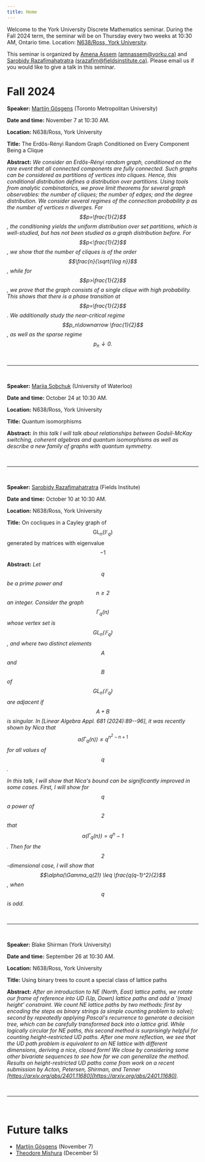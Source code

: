 ```yaml
---
title: Home
---
```


Welcome to the York University Discrete Mathematics seminar. During the Fall 2024 term, the seminar will be on Thursday every two weeks at 10:30 AM, Ontario time. Location: [N638/Ross, York University](https://www.google.com/maps/dir//Toronto,+ON+M3J+1P3/@43.7722137,-79.5861929,12z/data=!4m8!4m7!1m0!1m5!1m1!1s0x882b2e2562b62519:0x7d29e594af98aab4!2m2!1d-79.5037922!2d43.7722433?entry=ttu&g_ep=EgoyMDI0MDkxOC4xIKXMDSoASAFQAw%3D%3D).

This seminar is organized by [Amena Assem](https://www.amenaassem.com/) [(amnassem@yorku.ca)](mailto:amnassem@yorku.ca) and [Sarobidy Razafimahatratra](https://sarobidyraz.com/) [(srazafim@fieldsinstitute.ca)](mailto:srazafim@fieldsinstitute.ca). Please email us if you would like to give a talk in this seminar.

# Fall 2024


**Speaker:** [Martijn Gösgens](https://martijngosgens.nl/) (Toronto Metropolitan University)

**Date and time:** November 7 at 10:30 AM.

**Location:** N638/Ross, York University

**Title:** The Erdős-Rényi Random Graph Conditioned on Every Component Being a Clique


**Abstract:** *We consider an Erdős-Rényi random graph, conditioned on the rare event that all connected components are fully connected. Such graphs can be considered as partitions of vertices into cliques. Hence, this conditional distribution defines a distribution over partitions. Using tools from analytic combinatorics, we prove limit theorems for several graph observables: the number of cliques; the number of edges; and the degree distribution. We consider several regimes of the connection probability p as the number of vertices n diverges. For $$p=\frac{1}{2}$$, the conditioning yields the uniform distribution over set partitions, which is well-studied, but has not been studied as a graph distribution before. For $$p<\frac{1}{2}$$, we show that the number of cliques is of the order $$\frac{n}{\sqrt{\log n}}$$, while for $$p>\frac{1}{2}$$, we prove that the graph consists of a single clique with high probability. This shows that there is a phase transition at $$p=\frac{1}{2}$$. We additionally study the near-critical regime $$p_n\downarrow \frac{1}{2}$$, as well as the sparse regime $$p_n\downarrow 0.$$*

<br>

---

<br>


**Speaker:** [Mariia Sobchuk](https://uwaterloo.ca/scholar/msobchuk)  (University of Waterloo)

**Date and time:** October 24 at 10:30 AM.

**Location:** N638/Ross, York University

**Title:** Quantum isomorphisms


**Abstract:** *In this talk I will talk about relationships between Godsil-McKay switching, coherent algebras and quantum isomorphisms as well as describe a new family of graphs with quantum symmetry.*


<br>

---

<br>

**Speaker:**  [Sarobidy Razafimahatratra](https://sarobidyraz.com/) (Fields Institute)

**Date and time:** October 10 at 10:30 AM.

**Location:** N638/Ross, York University

**Title:** On cocliques in a Cayley graph of $$\operatorname{GL}_n(\mathbb{F}_q)$$ generated by matrices with eigenvalue $$-1$$


**Abstract:** *Let $$q$$ be a prime power and $$n\geq 2$$ an integer. Consider the graph $$\Gamma_q(n)$$ whose vertex set is $$\operatorname{GL}_{n}({\mathbb{F}_q})$$, and where two distinct elements $$A$$ and $$B$$ of $$\operatorname{GL}_{n}(\mathbb{F}_{q})$$ are adjacent if $$A+B$$ is singular. In [Linear Algebra Appl. 681 (2024):89--96], it was recently shown by Nica that $$\alpha(\Gamma_q(n))\leq q^{n^2-n+1}$$ for all values of $$q$$.*

*In this talk, I will show that Nica's bound can be significantly improved in some cases. First, I will show for $$q$$ a power of $$2$$ that $$\alpha(\Gamma_q(n)) = {q^n-1}$$. Then for the $$2$$-dimensional case, I will show that $$\alpha(\Gamma_q(2)) \leq \frac{q(q-1)^2}{2}$$, when $$q$$ is odd.*

<br>

---

<br>

**Speaker:**  Blake Shirman (York University)

**Date and time:** September 26 at 10:30 AM.

**Location:** N638/Ross, York University

**Title:** Using binary trees to count a special class of lattice paths


**Abstract:** *After an introduction to NE (North, East) lattice paths, we rotate our frame of reference into UD (Up, Down) lattice paths and add a '(max) height' constraint.  We count NE lattice paths by two methods: first by encoding the steps as binary strings (a simple counting problem to solve); second by repeatedly applying Pascal's recurrence to generate a decision tree, which can be carefully transformed back into a lattice grid.  While logically circular for NE paths, this second method is surprisingly helpful for counting height-restricted UD paths.  After one more reflection, we see that the UD path problem is equivalent to an NE lattice with different dimensions, deriving a nice, closed form!  We close by considering some other bivariate sequences to see how far we can generalize the method.  Results on height-restricted UD paths come from work on a recent submission by Acton, Petersen, Shirman, and Tenner [https://arxiv.org/abs/2401.11680](https://arxiv.org/abs/2401.11680).*

<br>

---

<br>

# Future talks

* [Martijn Gösgens](https://martijngosgens.nl/) (November 7)
* [Theodore Mishura](https://www.torontomu.ca/graphs-group/group-members/theodore-mishura/) (December 5)

